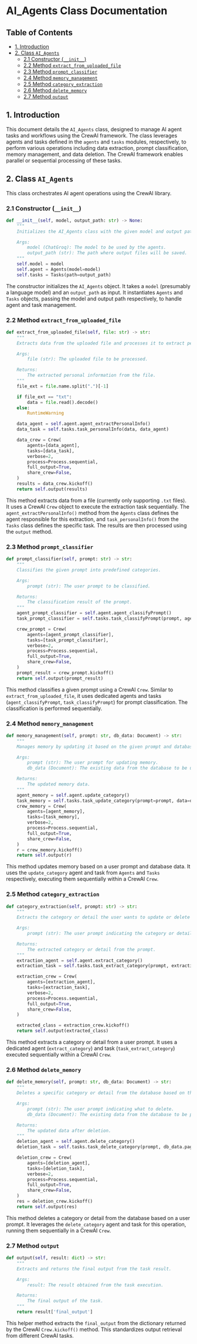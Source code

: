 # AI_Agents Class Documentation

## Table of Contents

* [1. Introduction](#1-introduction)
* [2. Class `AI_Agents`](#2-class-ai_agents)
    * [2.1 Constructor (`__init__`) ](#21-constructor-__init__)
    * [2.2 Method `extract_from_uploaded_file`](#22-method-extract_from_uploaded_file)
    * [2.3 Method `prompt_classifier`](#23-method-prompt_classifier)
    * [2.4 Method `memory_management`](#24-method-memory_management)
    * [2.5 Method `category_extraction`](#25-method-category_extraction)
    * [2.6 Method `delete_memory`](#26-method-delete_memory)
    * [2.7 Method `output`](#27-method-output)


## 1. Introduction

This document details the `AI_Agents` class, designed to manage AI agent tasks and workflows using the CrewAI framework.  The class leverages agents and tasks defined in the `agents` and `tasks` modules, respectively, to perform various operations including data extraction, prompt classification, memory management, and data deletion.  The CrewAI framework enables parallel or sequential processing of these tasks.


## 2. Class `AI_Agents`

This class orchestrates AI agent operations using the CrewAI library.

### 2.1 Constructor (`__init__`)

```python
def __init__(self, model, output_path: str) -> None:
    """
    Initializes the AI_Agents class with the given model and output path.

    Args:
        model (ChatGroq): The model to be used by the agents.
        output_path (str): The path where output files will be saved.
    """
    self.model = model
    self.agent = Agents(model=model)
    self.tasks = Tasks(path=output_path)
```

The constructor initializes the `AI_Agents` object. It takes a `model` (presumably a language model) and an `output_path` as input. It instantiates `Agents` and `Tasks` objects, passing the model and output path respectively, to handle agent and task management.


### 2.2 Method `extract_from_uploaded_file`

```python
def extract_from_uploaded_file(self, file: str) -> str:
    """
    Extracts data from the uploaded file and processes it to extract personal information.

    Args:
        file (str): The uploaded file to be processed.

    Returns:
        The extracted personal information from the file.
    """
    file_ext = file.name.split(".")[-1]

    if file_ext == "txt":
        data = file.read().decode()
    else:
        RuntimeWarning

    data_agent = self.agent.agent_extractPersonalInfo()
    data_task = self.tasks.task_personalInfo(data, data_agent)

    data_crew = Crew(
        agents=[data_agent],
        tasks=[data_task],
        verbose=2,
        process=Process.sequential,
        full_output=True,
        share_crew=False,
    )
    results = data_crew.kickoff()
    return self.output(results)
```

This method extracts data from a file (currently only supporting `.txt` files). It uses a CrewAI `Crew` object to execute the extraction task sequentially. The `agent_extractPersonalInfo()` method from the `Agents` class defines the agent responsible for this extraction, and `task_personalInfo()` from the `Tasks` class defines the specific task. The results are then processed using the `output` method.


### 2.3 Method `prompt_classifier`

```python
def prompt_classifier(self, prompt: str) -> str:
    """
    Classifies the given prompt into predefined categories.

    Args:
        prompt (str): The user prompt to be classified.

    Returns:
        The classification result of the prompt.
    """
    agent_prompt_classifier = self.agent.agent_classifyPrompt()
    task_prompt_classifier = self.tasks.task_classifyPrompt(prompt, agent_prompt_classifier)

    crew_prompt = Crew(
        agents=[agent_prompt_classifier],
        tasks=[task_prompt_classifier],
        verbose=2,
        process=Process.sequential,
        full_output=True,
        share_crew=False,
    )
    prompt_result = crew_prompt.kickoff()
    return self.output(prompt_result)
```

This method classifies a given prompt using a CrewAI `Crew`.  Similar to `extract_from_uploaded_file`, it uses dedicated agents and tasks (`agent_classifyPrompt`, `task_classifyPrompt`) for prompt classification.  The classification is performed sequentially.

### 2.4 Method `memory_management`

```python
def memory_management(self, prompt: str, db_data: Document) -> str:
    """
    Manages memory by updating it based on the given prompt and database data.

    Args:
        prompt (str): The user prompt for updating memory.
        db_data (Document): The existing data from the database to be updated.

    Returns:
        The updated memory data.
    """
    agent_memory = self.agent.update_category()
    task_memory = self.tasks.task_update_category(prompt=prompt, data=db_data.page_content, agent=agent_memory)
    crew_memory = Crew(
        agents=[agent_memory],
        tasks=[task_memory],
        verbose=2,
        process=Process.sequential,
        full_output=True,
        share_crew=False,
    )
    r = crew_memory.kickoff()
    return self.output(r)
```

This method updates memory based on a user prompt and database data.  It uses the `update_category` agent and task from `Agents` and `Tasks` respectively, executing them sequentially within a CrewAI `Crew`.


### 2.5 Method `category_extraction`

```python
def category_extraction(self, prompt: str) -> str:
    """
    Extracts the category or detail the user wants to update or delete from the prompt.

    Args:
        prompt (str): The user prompt indicating the category or detail.

    Returns:
        The extracted category or detail from the prompt.
    """
    extraction_agent = self.agent.extract_category()
    extraction_task = self.tasks.task_extract_category(prompt, extraction_agent)

    extraction_crew = Crew(
        agents=[extraction_agent],
        tasks=[extraction_task],
        verbose=2,
        process=Process.sequential,
        full_output=True,
        share_crew=False,
    )

    extracted_class = extraction_crew.kickoff()
    return self.output(extracted_class)
```

This method extracts a category or detail from a user prompt. It uses a dedicated agent (`extract_category`) and task (`task_extract_category`) executed sequentially within a CrewAI `Crew`.


### 2.6 Method `delete_memory`

```python
def delete_memory(self, prompt: str, db_data: Document) -> str:
    """
    Deletes a specific category or detail from the database based on the user prompt.

    Args:
        prompt (str): The user prompt indicating what to delete.
        db_data (Document): The existing data from the database to be processed for deletion.

    Returns:
        The updated data after deletion.
    """
    deletion_agent = self.agent.delete_category()
    deletion_task = self.tasks.task_delete_category(prompt, db_data.page_content, deletion_agent)

    deletion_crew = Crew(
        agents=[deletion_agent],
        tasks=[deletion_task],
        verbose=2,
        process=Process.sequential,
        full_output=True,
        share_crew=False,
    )
    res = deletion_crew.kickoff()
    return self.output(res)
```

This method deletes a category or detail from the database based on a user prompt.  It leverages the `delete_category` agent and task for this operation, running them sequentially in a CrewAI `Crew`.


### 2.7 Method `output`

```python
def output(self, result: dict) -> str:
    """
    Extracts and returns the final output from the task result.

    Args:
        result: The result obtained from the task execution.

    Returns:
        The final output of the task.
    """
    return result['final_output']
```

This helper method extracts the `final_output` from the dictionary returned by the CrewAI `Crew.kickoff()` method.  This standardizes output retrieval from different CrewAI tasks.
